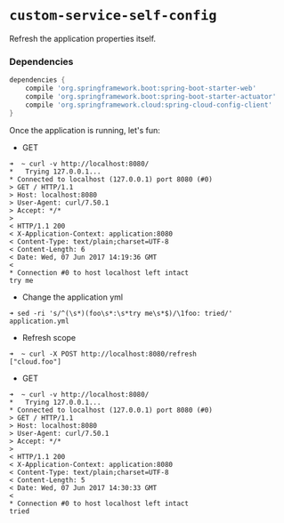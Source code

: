 # `custom-service-self-config`

Refresh the application properties itself.

### Dependencies
``` groovy
dependencies {
	compile 'org.springframework.boot:spring-boot-starter-web'
	compile 'org.springframework.boot:spring-boot-starter-actuator'
	compile 'org.springframework.cloud:spring-cloud-config-client'
}
```

Once the application is running, let's fun:
* GET
```
➜  ~ curl -v http://localhost:8080/            
*   Trying 127.0.0.1...
* Connected to localhost (127.0.0.1) port 8080 (#0)
> GET / HTTP/1.1
> Host: localhost:8080
> User-Agent: curl/7.50.1
> Accept: */*
> 
< HTTP/1.1 200 
< X-Application-Context: application:8080
< Content-Type: text/plain;charset=UTF-8
< Content-Length: 6
< Date: Wed, 07 Jun 2017 14:19:36 GMT
< 
* Connection #0 to host localhost left intact
try me
```

* Change the application yml
```
➜ sed -ri 's/^(\s*)(foo\s*:\s*try me\s*$)/\1foo: tried/' application.yml
```

* Refresh scope
```
➜  ~ curl -X POST http://localhost:8080/refresh
["cloud.foo"]
```

* GET
```
➜  ~ curl -v http://localhost:8080/            
*   Trying 127.0.0.1...
* Connected to localhost (127.0.0.1) port 8080 (#0)
> GET / HTTP/1.1
> Host: localhost:8080
> User-Agent: curl/7.50.1
> Accept: */*
> 
< HTTP/1.1 200 
< X-Application-Context: application:8080
< Content-Type: text/plain;charset=UTF-8
< Content-Length: 5
< Date: Wed, 07 Jun 2017 14:30:33 GMT
< 
* Connection #0 to host localhost left intact
tried
```
